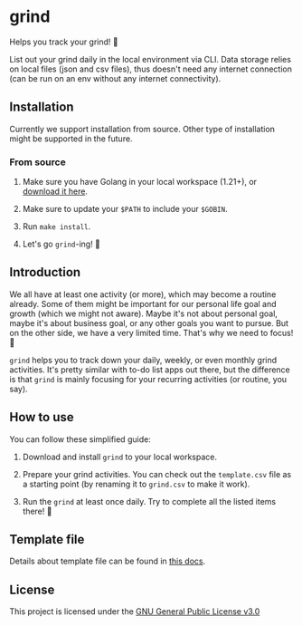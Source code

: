 # grind

Helps you track your grind! :muscle:

List out your grind daily in the local environment via CLI. Data storage relies on local files (json and csv files), thus doesn't need any internet connection (can be run on an env without any internet connectivity).

## Installation

Currently we support installation from source. Other type of installation might be supported in the future.

### From source

1. Make sure you have Golang in your local workspace (1.21+), or [download it here](https://go.dev/doc/install).

2. Make sure to update your `$PATH` to include your `$GOBIN`.

3. Run `make install`.

4. Let's go `grind`-ing! :muscle:

## Introduction

We all have at least one activity (or more), which may become a routine already. Some of them might be important for our personal life goal and growth (which we might not aware). Maybe it's not about personal goal, maybe it's about business goal, or any other goals you want to pursue. But on the other side, we have a very limited time. That's why we need to focus! :dart:

`grind` helps you to track down your daily, weekly, or even monthly grind activities. It's pretty similar with to-do list apps out there, but the difference is that `grind` is mainly focusing for your recurring activities (or routine, you say).

## How to use

You can follow these simplified guide:

1. Download and install `grind` to your local workspace.

2. Prepare your grind activities. You can check out the `template.csv` file as a starting point (by renaming it to `grind.csv` to make it work).

3. Run the `grind` at least once daily. Try to complete all the listed items there! :100:

## Template file

Details about template file can be found in [this docs](docs/template_file.md).

## License

This project is licensed under the [GNU General Public License v3.0](LICENSE)
